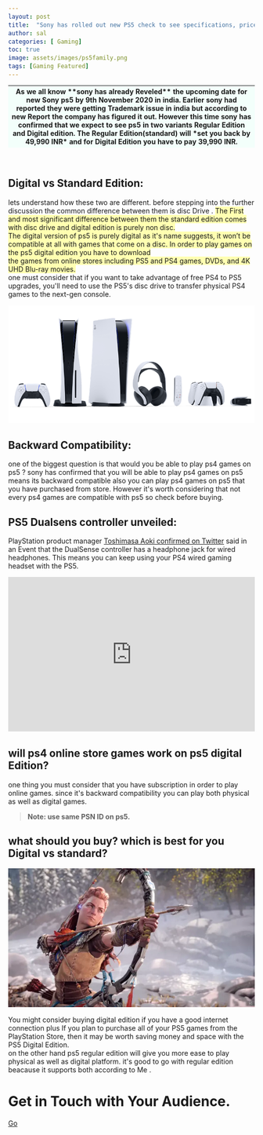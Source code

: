 ```yaml
---
layout: post
title:  "Sony has rolled out new PS5 check to see specifications, price and other details."
author: sal
categories: [ Gaming]
toc: true
image: assets/images/ps5family.png
tags: [Gaming Featured]
---
```

	



<table>
<colgroup>
 
 <col span="1" style="background-color:#f3fffb;">
</colgroup>
<thead>
 <tr>
  <th>	As we all know **sony has already Reveled** the upcoming date for new Sony ps5 by 9th November 2020 in india. Earlier sony had reported they were getting Trademark issue in india but according to new Report the	
company has figured it out. However this 	
time sony has confirmed that we expect to see ps5 in two variants Regular Edition and Digital edition. The Regular Edition(standard) will	
*set you back by 49,990 INR* and for Digital Edition you have to pay 39,990 INR.
	 </th>
  
  
 </tr>
</thead> 
	   
 </table> 

<br>




	
	
	



	




 	

## Digital vs Standard Edition:	

lets understand how these two are different. before stepping into the further discussion the common difference between them is disc Drive .	
<span style="background-color: #ffffb1">  The First and most significant difference between them the standard edition comes with disc drive and digital edition is purely non disc. 	
  The digital version of ps5 is purely digital as it's name suggests, it won’t be compatible at all with games that come on a disc. In order to play games on the  ps5 digital edition  you have to download 	
the games from online stores including PS5 and PS4 games, DVDs, and 4K UHD Blu-ray movies.</span>	
one must consider that if you want to take advantage of free PS4 to PS5 upgrades, you'll need to use the PS5's disc drive to transfer physical PS4 games to the next-gen console.	

![ps5 Digital vs standard edition](/assets/images/ps5family.png)	


## Backward Compatibility: 	
one of the biggest question is that would you be able to play ps4 games on ps5 ? sony has confirmed that you will be able to play ps4 games on ps5 means its backward compatible also you can play ps4 games on ps5 that you have purchased from store. However it's worth considering that not every ps4 games are compatible with ps5 so check before buying.

## PS5 Dualsens controller unveiled:	

PlayStation product manager [Toshimasa Aoki confirmed on Twitter](https://twitter.com/toshimasa_aoki?s=09) said in an Event that the DualSense controller has a headphone jack for wired headphones. This means you can keep using your PS4 wired gaming headset with the PS5. 	

<p><iframe style="width:100%;" height="315" src="https://www.youtube.com/embed/5QJsK83rQE0?rel=0&amp;showinfo=0" frameborder="0" allowfullscreen></iframe></p>



## will  ps4 online store  games work on ps5 digital Edition?	

one thing you must consider that you have subscription in order to play online games. since it's backward compatibility you can play  both physical as well as digital games. 	

> **Note: use same PSN ID on ps5.**	


## what should you buy? which is best for you Digital vs standard?	

![](/assets/images/horizon.jpg.webp)

You might consider buying digital edition if you have a good internet connection plus  If you plan to purchase all of your PS5 games from the PlayStation Store, then it may be worth saving money and space with the PS5 Digital Edition.	
on the other hand ps5 regular edition will give you more ease to play  physical as well as digital platform. it's good to go with regular edition beacause it supports both according to Me .

<!-- Call to action -->
<div class="jumbotron p-5 jumbotron-fluid bg-warning">
	<div class="container h-100">
		<div class="row justify-content-between align-items-center text-md-center text-lg-left">
			<div class="col-lg-9">
				<h1 class="font-weight-light text-dark">Get in <strong>Touch</strong> with <strong><i class="fab fa-codepen"></i></strong> Your Audience.</h1>
			</div>
			<div class="col-lg-3 text-md-center text-lg-right mt-4 mb-4">
				<a href="https://bloggingwithravi.com" class="btn btn-lg btn-outline-dark">Go</a>
			</div>
		</div>
	</div>
</div>
















